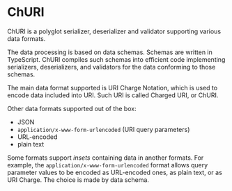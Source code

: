 # ChURI

ChURI is a polyglot serializer, deserializer and validator supporting various data formats.

The data processing is based on data schemas. Schemas are written in TypeScript. ChURI compiles such schemas into
efficient code implementing serializers, deserializers, and validators for the data conforming to those schemas.

The main data format supported is URI Charge Notation, which is used to encode data included into URI. Such URI
is called Charged URI, or ChURI.

Other data formats supported out of the box:

- JSON
- `application/x-www-form-urlencoded` (URI query parameters)
- URL-encoded
- plain text

Some formats support _insets_ containing data in another formats. For example, the `application/x-www-form-urlencoded`
format allows query parameter values to be encoded as URL-encoded ones, as plain text, or as URI Charge. The choice
is made by data schema.
